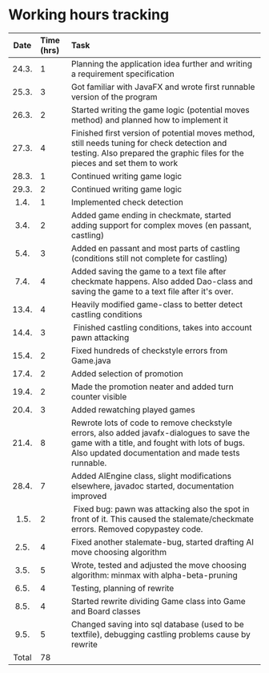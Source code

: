 # Working hours tracking

| Date | Time (hrs) | Task |
| :----: | :-----| :-----|
| 24.3. | 1 | Planning the application idea further and writing a requirement specification |
| 25.3. | 3 | Got familiar with JavaFX and wrote first runnable version of the program |
| 26.3. | 2 | Started writing the game logic (potential moves method) and planned how to implement it |
| 27.3. | 4 | Finished first version of potential moves method, still needs tuning for check detection and testing. Also prepared the graphic files for the pieces and set them to work |
| 28.3. | 1 | Continued writing game logic |
| 29.3. | 2 | Continued writing game logic |
| 1.4.  | 1 | Implemented check detection |
| 3.4.  | 2 | Added game ending in checkmate, started adding support for complex moves (en passant, castling) |
| 5.4.  | 3 | Added en passant and most parts of castling (conditions still not complete for castling) |
| 7.4.  | 4 | Added saving the game to a text file after checkmate happens. Also added Dao-class and saving the game to a text file after it's over. |
| 13.4. | 4 | Heavily modified game-class to better detect castling conditions |
| 14.4. | 3 | Finished castling conditions, takes into account pawn attacking |
| 15.4. | 2 | Fixed hundreds of checkstyle errors from Game.java |
| 17.4. | 2 | Added selection of promotion |
| 19.4. | 2 | Made the promotion neater and added turn counter visible |
| 20.4. | 3 | Added rewatching played games |
| 21.4. | 8 | Rewrote lots of code to remove checkstyle errors, also added javafx-dialogues to save the game with a title, and fought with lots of bugs. Also updated documentation and made tests runnable. |
| 28.4. | 7 | Added AIEngine class, slight modifications elsewhere, javadoc started, documentation improved |
| 1.5.  | 2 | Fixed bug: pawn was attacking also the spot in front of it. This caused the stalemate/checkmate errors. Removed copypastey code. |
| 2.5.  | 4 | Fixed another stalemate-bug, started drafting AI move choosing algorithm |
| 3.5.  | 5 | Wrote, tested and adjusted the move choosing algorithm: minmax with alpha-beta-pruning |
| 6.5.  | 4 | Testing, planning of rewrite |
| 8.5.  | 4 | Started rewrite dividing Game class into Game and Board classes |
| 9.5.  | 5 | Changed saving into sql database (used to be textfile), debugging castling problems cause by rewrite |
| Total | 78 | |
